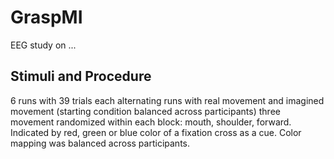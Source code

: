 # GraspMI
EEG study on ...
## Stimuli and Procedure
6 runs with 39 trials each
alternating runs with real movement and imagined movement (starting condition balanced across participants)
three movement randomized within each block: mouth, shoulder, forward. Indicated by red, green or blue color of a fixation cross as a cue. Color mapping was balanced across participants. 

